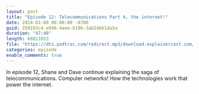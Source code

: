 ```yaml
---
layout: post
title: "Episode 12: Telecommunications Part 4, the internet!"
date: 2024-01-08 06:00:00 -0700
guid: 259193c4-e946-4aee-b19b-3ab246b1da5a
duration: "47:48"
length: 68821053
file: "https://dts.podtrac.com/redirect.mp3/download.explainercast.com/explainercast-012.mp3"
categories: episode
enable_comments: true
---
```


In episode 12, Shane and Dave continue explaining the saga of telecommunications. Computer networks! How the technologies work that power the internet.
